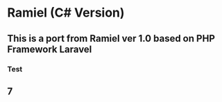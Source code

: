# Ramiel (C# Version)


## This is a port from Ramiel ver 1.0 based on PHP Framework Laravel

### Test
## 7
